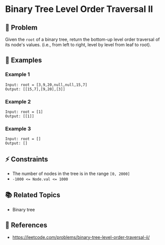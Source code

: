 # Binary Tree Level Order Traversal II

## 🚀 Problem  
Given the `root` of a binary tree, return the bottom-up level order traversal of its node's values. (i.e., from left to right, level by level from leaf to root).

## 📝 Examples  

### Example 1
```
Input: root = [3,9,20,null,null,15,7]
Output: [[15,7],[9,20],[3]]
```

### Example 2
```
Input: root = [1]
Output: [[1]]
```

### Example 3
```
Input: root = []
Output: []
```

## ⚡ Constraints  
- The number of nodes in the tree is in the range `[0, 2000]`
- `-1000 <= Node.val <= 1000`

## 📚 Related Topics  
- Binary tree

## 🔗 References  
- https://leetcode.com/problems/binary-tree-level-order-traversal-ii/
